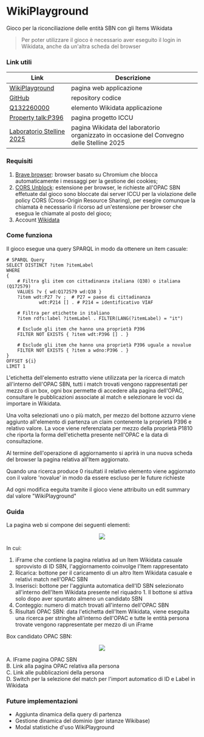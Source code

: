 # WikiPlayground
Gioco per la riconciliazione delle entità SBN con gli Items Wikidata

> Per poter utilizzare il gioco è necessario aver eseguito il login in Wikidata, anche da un'altra scheda del browser


### Link utili
| Link | Descrizione |
| --- | --- |
| [WikiPlayground](https://logo94.github.io/WikiPlayground/) | pagina web applicazione |
| [GitHub](https://github.com/logo94/WikiPlayground) | repository codice |
| [Q132260000](https://www.wikidata.org/wiki/Q132260000) | elemento Wikidata applicazione |
| [Property talk:P396](https://www.wikidata.org/wiki/Property_talk:P396) | pagina progetto ICCU |
| [Laboratorio Stelline 2025](https://www.wikidata.org/wiki/Wikidata:Gruppo_AIB_TBID/Stelline/2025) | pagina Wikidata del laboratorio organizzato in occasione del Convegno delle Stelline 2025 |


### Requisiti
1. [Brave browser](https://brave.com/download/): browser basato su Chromium che blocca automaticamente i messaggi per la gestione dei cookies;
2. [CORS Unblock](https://chromewebstore.google.com/detail/cors-unblock/lfhmikememgdcahcdlaciloancbhjino?pli=1): estensione per browser, le richieste all'OPAC SBN effetuate dal gioco sono bloccate dai server ICCU per la violazione delle policy CORS (Cross-Origin Resource Sharing), per esegire comunque la chiamata è necessario il ricorso ad un'estensione per browser che esegua le chiamate al posto del gioco;
3. Account [Wikidata](https://www.wikidata.org/w/index.php?&title=Special:UserLogin)


### Come funziona
Il gioco esegue una query SPARQL in modo da ottenere un item casuale:

```
# SPARQL Query
SELECT DISTINCT ?item ?itemLabel
WHERE
{
    # Filtra gli item con cittadinanza italiana (Q38) o italiana (Q172579)
    VALUES ?v { wd:Q172579 wd:Q38 }
    ?item wdt:P27 ?v ;  # P27 = paese di cittadinanza
            wdt:P214 [] . # P214 = identificativo VIAF

    # Filtra per etichette in italiano
    ?item rdfs:label ?itemLabel . FILTER(LANG(?itemLabel) = "it")

    # Esclude gli item che hanno una proprietà P396
    FILTER NOT EXISTS { ?item wdt:P396 [] . }

    # Esclude gli item che hanno una proprietà P396 uguale a novalue
    FILTER NOT EXISTS { ?item a wdno:P396 . }
}
OFFSET ${i}
LIMIT 1
```


L'etichetta dell'elemento estratto viene utilizzata per la ricerca di match all'interno dell'OPAC SBN, tutti i match trovati vengono rappresentati per mezzo di un box, ogni box permette di accedere alla pagina dell'OPAC, consultare le pubblicazioni associate al match e selezionare le voci da importare in Wikidata. 

Una volta selezionati uno o più match, per mezzo del bottone azzurro viene aggiunto all'elemento di partenza un claim contenente la proprietà P396 e relativo valore. La voce viene referenziata per mezzo della proprietà P1810 che riporta la forma dell'etichetta presente nell'OPAC e la data di consultazione. 

Al termine dell'operazione di aggiornamento si aprirà in una nuova scheda del browser la pagina relativa all'Item aggiornato.

Quando una ricerca produce 0 risultati il relativo elemento viene aggiornato con il valore 'novalue' in modo da essere escluso per le future richieste

Ad ogni modifica eeguita tramite il gioco viene attribuito un edit summary dal valore "WikiPlayground"


### Guida

La pagina web si compone dei seguenti elementi:

<div align="center">
  <img src="https://github.com/logo94/WikiPlayground/blob/main/img/wp-tutorial.png">
</div>

In cui:
1. iFrame che contiene la pagina relativa ad un Item Wikidata casuale sprovvisto di ID SBN, l'aggiornamento coinvolge l'Item rappresentato
2. Ricarica: bottone per il caricamento di un altro Item Wikidata casuale e relativi match nell'OPAC SBN
3. Inserisci: bottone per l'aggiunta automatica dell'ID SBN selezionato all'interno dell'Item Wikidata presente nel riquadro 1. Il bottone si attiva solo dopo aver spuntato almeno un candidato SBN
4. Conteggio: numero di match trovati all'interno dell'OPAC SBN
5. Risultati OPAC SBN: data l'etichetta dell'Item Wikidata, viene eseguita una ricerca per stringhe all'interno dell'OPAC e tutte le entità persona trovate vengono rappresentate per mezzo di un iFrame

Box candidato OPAC SBN:

<div align="center">
  <img src="https://github.com/logo94/WikiPlayground/blob/main/img/wp-opac-tutorial.png">
</div>


A. IFrame pagina OPAC SBN<br>
B. Link alla pagina OPAC relativa alla persona<br>
C. Link alle pubblicazioni della persona <br>
D. Switch per la selezione del match per l'import automatico di ID e Label in Wikidata<br>



### Future implementazioni
* Aggiunta dinamica della query di partenza
* Gestione dinamica del dominio (per istanze Wikibase)
* Modal statistiche d'uso WikiPlayground
